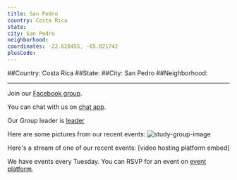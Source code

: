 ```yaml
---
title: San Pedro
country: Costa Rica
state: 
city: San Pedro
neighborhood: 
coordinates: -22.628455, -65.021742
plusCode:
---
```


##Country: Costa Rica
##State: 
##City: San Pedro
##Neighborhood: 
*****
Join our [Facebook group](https://www.facebook.com/groups/free.code.camp.costa.rica.san.pedro).

You can chat with us on [chat app]().

Our Group leader is [leader]()

Here are some pictures from our recent events:
![study-group-image]()

Here's a stream of one of our recent events:
[video hosting platform embed]

We have events every Tuesday. You can RSVP for an event on [event platform]().
